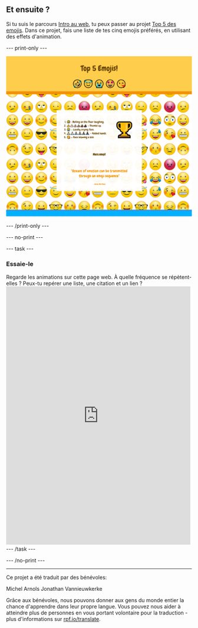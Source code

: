 ## Et ensuite ?

Si tu suis le parcours [Intro au web](https://projects.raspberrypi.org/fr/pathways/web-intro), tu peux passer au projet [Top 5 des emojis](https://projects.raspberrypi.org/fr/projects/top-5-emoji-list). Dans ce projet, fais une liste de tes cinq emojis préférés, en utilisant des effets d'animation.

--- print-only ---

![Le projet Top 5 des emojis terminé.](images/emoji-solution.PNG)

--- /print-only ---

--- no-print ---

--- task ---

### Essaie-le

<div style="display: flex; flex-wrap: wrap">
<div style="flex-basis: 175px; flex-grow: 1">  
Regarde les animations sur cette page web. À quelle fréquence se répètent-elles ? Peux-tu repérer une liste, une citation et un lien ?

</div>
<div>
<iframe src="https://editor.raspberrypi.org/fr-FR/embed/viewer/top-5-emoji-list" width="500" height="700" frameborder="0" marginwidth="0" marginheight="0" allowfullscreen> </iframe>
</div>
</div>
--- /task ---

--- /no-print ---

***

Ce projet a été traduit par des bénévoles:

Michel Arnols
Jonathan Vannieuwkerke

Grâce aux bénévoles, nous pouvons donner aux gens du monde entier la chance d'apprendre dans leur propre langue. Vous pouvez nous aider à atteindre plus de personnes en vous portant volontaire pour la traduction - plus d'informations sur [rpf.io/translate](https://rpf.io/translate).
